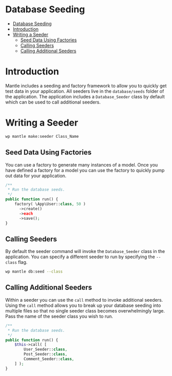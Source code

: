 # Database Seeding

- [Database Seeding](#database-seeding)
- [Introduction](#introduction)
- [Writing a Seeder](#writing-a-seeder)
	- [Seed Data Using Factories](#seed-data-using-factories)
	- [Calling Seeders](#calling-seeders)
	- [Calling Additional Seeders](#calling-additional-seeders)

# Introduction
Mantle includes a seeding and factory framework to allow you to quickly get test
data in your application. All seeders live in the `database/seeds` folder of the
application. The application includes a `Database_Seeder` class by default which
can be used to call additional seeders.


# Writing a Seeder
```bash
wp mantle make:seeder Class_Name
```

## Seed Data Using Factories
You can use a factory to generate many instances of a model. Once you have
defined a factory for a model you can use the factory to quickly pump out data
for your application.

```php
/**
 * Run the database seeds.
 */
public function run() {
    factory( \App\User::class, 50 )
      ->create()
      ->each
      ->save();
}
```

## Calling Seeders
By default the seeder command will invoke the `Database_Seeder` class in the
application. You can specify a different seeder to run by specifying the
`--class` flag.

```bash
wp mantle db:seed --class
```

## Calling Additional Seeders
Within a seeder you can use the `call` method to invoke additional seeders.
Using the `call` method allows you to break up your database seeding into
multiple files so that no single seeder class becomes overwhelmingly large. Pass
the name of the seeder class you wish to run.

```php
/**
 * Run the database seeds.
 */
public function run() {
    $this->call( [
        User_Seeder::class,
        Post_Seeder::class,
        Comment_Seeder::class,
    ] );
}
```
